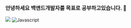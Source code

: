 ### 안녕하세요 백앤드개발자를 목표로 공부하고있습니다. 👋

<img src="https://img.shields.io/badge/Java-007396?style=flat&logo=OpenJDK&logoColor=white"/>
<img alt="Javascript" src ="https://img.shields.io/badge/JavaScript#F7DF1E.svg?&style=for-the-badge&logo=Javasript&logoColor=white"/>
<!--
**dlqhdwo1/dlqhdwo1** is a ✨ _special_ ✨ repository because its `README.md` (this file) appears on your GitHub profile.

Here are some ideas to get you started:

- 🔭 I’m currently working on ...
- 🌱 I’m currently learning ...
- 👯 I’m looking to collaborate on ...
- 🤔 I’m looking for help with ...
- 💬 Ask me about ...
- 📫 How to reach me: ...
- 😄 Pronouns: ...
- ⚡ Fun fact: ...
-->
